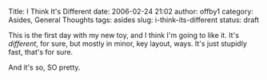 Title: I Think It's Different
date: 2006-02-24 21:02
author: offby1
category: Asides, General Thoughts
tags: asides
slug: i-think-its-different
status: draft

This is the first day with my new toy, and I think I\'m going to like it. It\'s *different*, for sure, but mostly in minor, key layout, ways. It\'s just stupidly fast, that\'s for sure.

And it\'s so, SO pretty.
